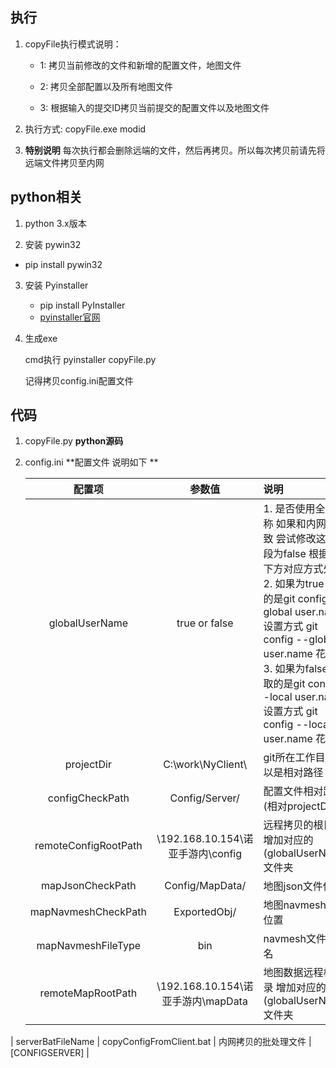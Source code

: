 ## 执行

1. copyFile执行模式说明：

    * 1: 拷贝当前修改的文件和新增的配置文件，地图文件

    * 2: 拷贝全部配置以及所有地图文件

    * 3: 根据输入的提交ID拷贝当前提交的配置文件以及地图文件

2. 执行方式: copyFile.exe modid
3. **特别说明** 每次执行都会删除远端的文件，然后再拷贝。所以每次拷贝前请先将远端文件拷贝至内网

## python相关

1. python 3.x版本

2. 安装 pywin32 
    
* pip install pywin32
    
3.  安装 Pyinstaller

    * pip install PyInstaller
    * [pyinstaller官网](http://www.pyinstaller.org/)

4. 生成exe

    cmd执行 pyinstaller copyFile.py
    
    记得拷贝config.ini配置文件

## 代码

1. copyFile.py **python源码**

2. config.ini  **配置文件 说明如下 **

    |        配置项        |               参数值                | 说明                                                         |    section     |
    | :------------------: | :---------------------------------: | :----------------------------------------------------------- | :------------: |
    |    globalUserName    |            true or false            | 1. 是否使用全局名称 如果和内网不一致 尝试修改这个字段为false 根据对应下方对应方式处理<br/>2. 如果为true    获取的是git config --global user.name 设置方式 git config --global user.name 花名<br/>3. 如果为false   获取的是git config --local user.name 设置方式 git config --local user.name 花名 |    [COMMON]    |
    |      projectDir      |          C:\work\NyClient\          | git所在工作目录 可以是相对路径                               |    [COMMON]    |
    |   configCheckPath    |           Config/Server/            | 配置文件相对路径(相对projectDir)                             |  [CONFIGFILE]  |
    | remoteConfigRootPath | \\192.168.10.154\诺亚手游内\config  | 远程拷贝的根目录 增加对应的(globalUserName)文件夹            |  [CONFIGFILE]  |
    |   mapJsonCheckPath   |           Config/MapData/           | 地图json文件位置                                             |  [CONFIGMAP]   |
    | mapNavmeshCheckPath  |            ExportedObj/             | 地图navmesh文件位置                                          |  [CONFIGMAP]   |
    |  mapNavmeshFileType  |                 bin                 | navmesh文件扩展名                                            |  [CONFIGMAP]   |
    |  remoteMapRootPath   | \\192.168.10.154\诺亚手游内\mapData | 地图数据远程根目录 增加对应的(globalUserName)文件夹          |  [CONFIGMAP]   |
|  serverBatFileName   |      copyConfigFromClient.bat       | 内网拷贝的批处理文件                                         | [CONFIGSERVER] |
    